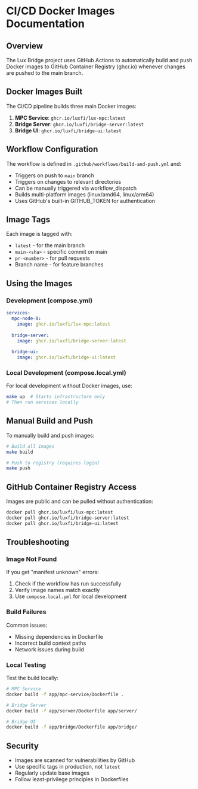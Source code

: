# CI/CD Docker Images Documentation

## Overview

The Lux Bridge project uses GitHub Actions to automatically build and push Docker images to GitHub Container Registry (ghcr.io) whenever changes are pushed to the main branch.

## Docker Images Built

The CI/CD pipeline builds three main Docker images:

1. **MPC Service**: `ghcr.io/luxfi/lux-mpc:latest`
2. **Bridge Server**: `ghcr.io/luxfi/bridge-server:latest`
3. **Bridge UI**: `ghcr.io/luxfi/bridge-ui:latest`

## Workflow Configuration

The workflow is defined in `.github/workflows/build-and-push.yml` and:

- Triggers on push to `main` branch
- Triggers on changes to relevant directories
- Can be manually triggered via workflow_dispatch
- Builds multi-platform images (linux/amd64, linux/arm64)
- Uses GitHub's built-in GITHUB_TOKEN for authentication

## Image Tags

Each image is tagged with:
- `latest` - for the main branch
- `main-<sha>` - specific commit on main
- `pr-<number>` - for pull requests
- Branch name - for feature branches

## Using the Images

### Development (compose.yml)
```yaml
services:
  mpc-node-0:
    image: ghcr.io/luxfi/lux-mpc:latest
  
  bridge-server:
    image: ghcr.io/luxfi/bridge-server:latest
  
  bridge-ui:
    image: ghcr.io/luxfi/bridge-ui:latest
```

### Local Development (compose.local.yml)
For local development without Docker images, use:
```bash
make up  # Starts infrastructure only
# Then run services locally
```

## Manual Build and Push

To manually build and push images:

```bash
# Build all images
make build

# Push to registry (requires login)
make push
```

## GitHub Container Registry Access

Images are public and can be pulled without authentication:
```bash
docker pull ghcr.io/luxfi/lux-mpc:latest
docker pull ghcr.io/luxfi/bridge-server:latest
docker pull ghcr.io/luxfi/bridge-ui:latest
```

## Troubleshooting

### Image Not Found
If you get "manifest unknown" errors:
1. Check if the workflow has run successfully
2. Verify image names match exactly
3. Use `compose.local.yml` for local development

### Build Failures
Common issues:
- Missing dependencies in Dockerfile
- Incorrect build context paths
- Network issues during build

### Local Testing
Test the build locally:
```bash
# MPC Service
docker build -f app/mpc-service/Dockerfile .

# Bridge Server
docker build -f app/server/Dockerfile app/server/

# Bridge UI
docker build -f app/bridge/Dockerfile app/bridge/
```

## Security

- Images are scanned for vulnerabilities by GitHub
- Use specific tags in production, not `latest`
- Regularly update base images
- Follow least-privilege principles in Dockerfiles